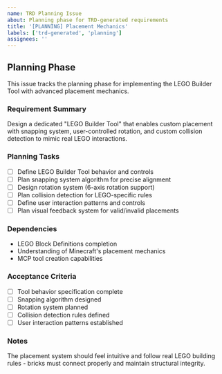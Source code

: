 ```yaml
---
name: TRD Planning Issue
about: Planning phase for TRD-generated requirements
title: '[PLANNING] Placement Mechanics'
labels: ['trd-generated', 'planning']
assignees: ''
---
```


## Planning Phase

This issue tracks the planning phase for implementing the LEGO Builder Tool with advanced placement mechanics.

### Requirement Summary
Design a dedicated "LEGO Builder Tool" that enables custom placement with snapping system, user-controlled rotation, and custom collision detection to mimic real LEGO interactions.

### Planning Tasks
- [ ] Define LEGO Builder Tool behavior and controls
- [ ] Plan snapping system algorithm for precise alignment
- [ ] Design rotation system (6-axis rotation support)
- [ ] Plan collision detection for LEGO-specific rules
- [ ] Define user interaction patterns and controls
- [ ] Plan visual feedback system for valid/invalid placements

### Dependencies
- LEGO Block Definitions completion
- Understanding of Minecraft's placement mechanics
- MCP tool creation capabilities

### Acceptance Criteria
- [ ] Tool behavior specification complete
- [ ] Snapping algorithm designed
- [ ] Rotation system planned
- [ ] Collision detection rules defined
- [ ] User interaction patterns established

### Notes
The placement system should feel intuitive and follow real LEGO building rules - bricks must connect properly and maintain structural integrity.